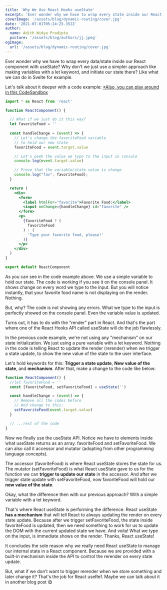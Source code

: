 ```yaml
---
title: 'Why We Use React Hooks useState'
excerpt: 'Ever wonder why we have to wrap every state inside our React component with useState?'
coverImage: '/assets/blog/dynamic-routing/cover.jpg'
date: '2021-07-01T05:24:25.352Z'
author:
  name: Adith Widya Pradipta
  picture: '/assets/blog/authors/jj.jpeg'
ogImage:
  url: '/assets/blog/dynamic-routing/cover.jpg'
---
```


Ever wonder why we have to wrap every data/state inside our React component with useState? Why don't we just use a simpler approach like making variables with a let keyword, and initiate our state there? Like what we can do in Svelte for example.

Let's talk about it deeper with a code example:
[*Also, you can play around in this CodeSandbox](https://codesandbox.io/s/why-we-use-react-hooks-usestate-xspwq)

```jsx
import * as React from 'react'

function ReactComponent() {

  // What if we just do it this way?
  let favoriteFood = ''
  
  const handleChange = (event) => {
    // Let's change the favoriteFood variable
    // to hold our new state
    favoriteFood = event.target.value

    // Let's peek the value we type to the input in console
    console.log(event.target.value)

    // Prove that the variable/state value is change
    console.log("fav", favoriteFood);
  }

  return (
    <div>
      <form>
        <label htmlFor="favorite">Favorite Food:</label>
        <input onChange={handleChange} id="favorite" />
      </form>
      <p>
        {favoriteFood ? (
          favoriteFood
        ) : (
          'Type your favorite food, please!'
        )}
      </p>
    </div>
  )
}

export default ReactComponent
```

As you can see in the code example above. We use a simple variable to hold our state. The code is working if you see it on the console panel. It shows change on every word we type to the input. But you will notice instantly, that your favorite food name is not displaying on the render. Nothing.

But, why? The code is not showing any errors. What we type to the input is perfectly showed on the console panel. Even the variable value is updated.

Turns out, it has to do with the "render" part in React. And that's the part where one of the React Hooks API called useState will do the job flawlessly.

In the previous code example, we're not using any "mechanism" on our state initialization. We just using a pure variable with a let keyword. Nothing in the code is telling React to update the render (rerender) when we trigger a state update, to show the new value of the state to the user interface.

Let's hold keywords for this: **Trigger a state update**, **New value of the state**, and **mechanism**. After that, make a change to the code like below:

```jsx
function ReactComponent() {
  //let favoriteFood = ''
  const [favoriteFood, setFavoriteFood] = useState('')

  const handleChange = (event) => {
    // Remove all the codes before
    // And change to this:
    setFavoriteFood(event.target.value)
  }

  // ...rest of the code
}
```

Now we finally use the useState API. Notice we have to elements inside what useState returns as an array. favoriteFood and setFavoriteFood. We can also call it accessor and mutator (adopting from other programming language concepts).

The accessor (favoriteFood) is where React useState stores the state for us. The mutator (setFavoriteFood) is what React useState gave to us for the function we can **trigger to update our state** in the accessor. And after we trigger state update with setFavoriteFood, now favoriteFood will hold our **new value of the state**.

Okay, what the difference then with our previous approach? With a simple variable with a let keyword.

That's where React useState is performing the difference. React useState **has a mechanism** that will tell React to always updating the render on every state update. Because after we trigger setFavoriteFood, the state inside favoriteFood is updated, then we need something to work for us to update the DOM with the current updated state we have. And voila! What we type on the input, is immediate shows on the render. Thanks, React useState!

It concludes the sole reason why we really need React useState to manage our internal state in a React component. Because we are provided with a built-in mechanism inside the API to control the rerender on every state update.

But, what if we don't want to trigger rerender when we store something and later change it? That's the job for React useRef. Maybe we can talk about it in another blog post 😋